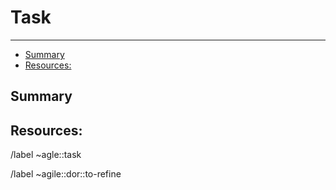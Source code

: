 <!--
SPDX-License-Identifier: AGPL-3.0-or-later
-->

# Task
---
<!-- vim-markdown-toc GitLab -->

* [Summary](#summary)
* [Resources:](#resources)

<!-- vim-markdown-toc -->


## Summary


## Resources:
<!---
* Mockups: [Here goes a URL to or the name of the mockup(s) in inVision];
* Testing URL: [Here goes a URL to the testing branch or IP];
* Staging URL: [Here goes a URL to the feature on staging];
* Data source: [where to find data];
* Tutorial: [Fancy tutorial];
-->

<!-- Actions -->
/label ~agle::task

/label ~agile::dor::to-refine
